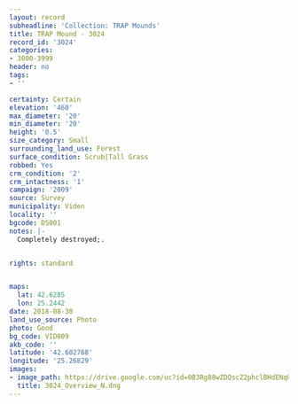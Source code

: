 ```yaml
---
layout: record
subheadline: 'Collection: TRAP Mounds'
title: TRAP Mound - 3024
record_id: '3024'
categories:
- 3000-3999
header: no
tags:
- ''

certainty: Certain
elevation: '460'
max_diameter: '20'
min_diameter: '20'
height: '0.5'
size_category: Small
surrounding_land_use: Forest
surface_condition: Scrub|Tall Grass
robbed: Yes
crm_condition: '2'
crm_intactness: '1'
campaign: '2009'
source: Survey
municipality: Viden
locality: ''
bgcode: DS001
notes: |-
  Completely destroyed;.


rights: standard


maps:
  lat: 42.6285
  lon: 25.2442
date: 2018-08-30
land_use_source: Photo
photo: Good
bg_code: VID009
akb_code: ''
latitude: '42.602768'
longitude: '25.26829'
images:
- image_path: https://drive.google.com/uc?id=0B3Rg88wZDQscZ2phclBHdENqUjg
  title: 3024_Overview_N.dng
---
```

